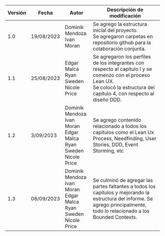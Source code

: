 <table>
<thead>
  <tr>
    <th>Versión</th>
    <th>Fecha</th>
    <th>Autor</th>
    <th>Descripción de modificación</th>
  </tr>
</thead>
<tbody>
  <tr>
    <td>1.0</td>
    <td>19/08/2023</td>
    <td>Dominik Mendoza<br>Ivan Moran</td>
    <td>Se agrego la estructura inicial del proyecto.<br>Se agregaron carpetas en repositorio github para la colaboración conjunta.</td>
  </tr>
  <tr>
    <td>1.1</td>
    <td>25/08/2023</td>
    <td>Edgar Malca<br>Ryan Sweden<br>Nicole Price</td>
    <td>Se agregaron los perfiles de los integrantes con respecto al capítulo I y se comenzo con el proceso Lean UX.<br>Se colocó la estructura del capítulo 4, con respecto al diseño DDD.</td>
  </tr>
  <tr>
    <td>1.2</td>
    <td>3/09/2023</td>
    <td>Dominik Mendoza<br>Ivan Moran<br>Edgar Malca<br>Ryan Sweden<br>Nicole Price</td>
    <td>Se agrego contenido relacionado a todos los capítulos como el Lean Ux Process, Needfinding, User Stories, DDD, Event Storming, etc</td>
  </tr>
  <tr>
    <td>1.3</td>
    <td>08/09/2023</td>
    <td>Dominik Mendoza<br>Ivan Moran<br>Edgar Malca<br>Ryan Sweden<br>Nicole Price</td>
    <td>Se culminó de agregar las partes faltantes a todos los capítulos y mejorando la estructura del informe. Se agrego principalmente, todo lo relacionado a los Bounded Contexts.</td>
  </tr>
</tbody>
</table>